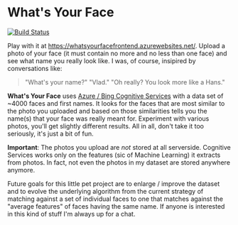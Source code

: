 # What's Your Face

[![Build Status](https://dev.azure.com/vladcananau/WhatsYourFace/_apis/build/status/VladCananau.whatsyourface?branchName=develop)](https://dev.azure.com/vladcananau/WhatsYourFace/_build/latest?definitionId=1&branchName=develop)

Play with it at https://whatsyourfacefrontend.azurewebsites.net/. Upload a photo of your face (it must contain no more and no less than one face) and see what name you really look like. I was, of course, insipired by conversations like: 

> "What's your name?" 
> "Vlad."
> "Oh really? You look more like a Hans." 

**What's Your Face** uses [Azure / Bing Cognitive Services](https://azure.microsoft.com/en-us/services/cognitive-services/face/) with a data set of ~4000 faces and first names. It looks for the faces that are most similar to the photo you uploaded and based on those similarities tells you the name(s) that your face was really meant for. Experiment with various photos, you'll get slightly different results. All in all, don't take it too seriously, it's just a bit of fun.

**Important**: The photos you upload are _not_ stored at all serverside. Cognitive Services works only on the features (sic of Machine Learning) it extracts from photos. In fact, not even the photos in my dataset are stored anywhere anymore. 

Future goals for this little pet project are to enlarge / improve the dataset and to evolve the underlying algorithm from the current strategy of matching against a set of individual faces to one that matches against the "average features" of faces having the same name. If anyone is interested in this kind of stuff I'm always up for a chat.
